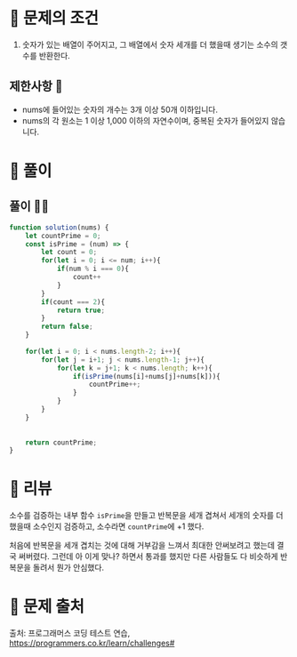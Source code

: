 # 📌 문제의 조건
1. 숫자가 있는 배열이 주어지고, 그 배열에서 숫자 세개를 더 했을때 생기는 소수의 갯수를 반환한다.

## 제한사항 🤔
* nums에 들어있는 숫자의 개수는 3개 이상 50개 이하입니다.
* nums의 각 원소는 1 이상 1,000 이하의 자연수이며, 중복된 숫자가 들어있지 않습니다.

# 📌 풀이

## 풀이 👨‍💻

```jsx
function solution(nums) {
    let countPrime = 0;
    const isPrime = (num) => {
        let count = 0;
        for(let i = 0; i <= num; i++){
            if(num % i === 0){
                count++
            }
        }
        if(count === 2){
            return true;
        }
        return false;
    }
    
    for(let i = 0; i < nums.length-2; i++){
        for(let j = i+1; j < nums.length-1; j++){
            for(let k = j+1; k < nums.length; k++){
                if(isPrime(nums[i]+nums[j]+nums[k])){
                    countPrime++;
                }
            }
        }
    }
    
    
    return countPrime;
}
```

# 📌 리뷰
소수를 검증하는 내부 함수 `isPrime`을 만들고 반복문을 세개 겹쳐서 세개의 숫자를 더했을때 소수인지 검증하고, 소수라면 `countPrime`에 +1 했다.

처음에 반복문을 세개 겹치는 것에 대해 거부감을 느껴서 최대한 안써보려고 했는데 결국 써버렸다.
그런데 아 이게 맞나? 하면서 통과를 했지만 다른 사람들도 다 비슷하게 반복문을 돌려서 뭔가 안심했다.

# 📌 문제 출처
출처: 프로그래머스 코딩 테스트 연습, https://programmers.co.kr/learn/challenges# 
